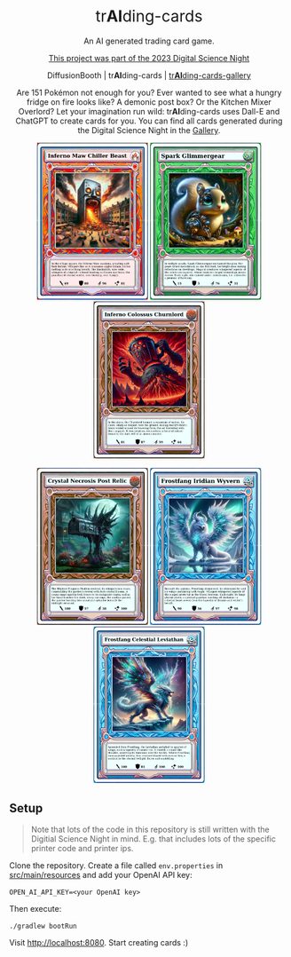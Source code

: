 <h1 align="center" style="font-weight: normal;">tr<b>AI</b>ding-cards</h1>
<p align="center">An AI generated trading card game.</p>
<p align="center"><a href="https://csti.haw-hamburg.de/2023/11/21/digital-science-night-5-generation-ai-ich-bin-doch-nur-ein-language-model/">This project was part of the 2023 Digital Science Night</a></p>
<p align="center">DiffusionBooth | tr<b>AI</b>ding-cards | <a href="https://github.com/okafke/trAIding-cards-gallery">tr<b>AI</b>ding-cards-gallery</a></p>

<p style="text-align: center;">
Are 151 Pokémon not enough for you?
Ever wanted to see what a hungry fridge on fire looks like?
A demonic post box?
Or the Kitchen Mixer Overlord? 
Let your imagination run wild: tr<b>AI</b>ding-cards uses Dall-E and ChatGPT to create cards for you.
You can find all cards generated during the Digital Science Night in the <a href="https://github.com/okafke/trAIding-cards-gallery">Gallery</a>.
</p>

<p align="center">
    <img src="docs/30e58b0f-581a-4b0a-9882-e96f4748d196-card.png" alt="Image 1" width="200px"/>
    <img src="docs/bdf3bbb5-9954-4707-8b24-6f23d830bccc-card.png" alt="Image 4" width="200px"/>
    <img src="docs/75f2569e-c54a-4e80-8131-51189901c996-card.png" alt="Image 3" width="200px"/>
</p>

<p align="center">
    <img src="docs/1ed73ae7-d02c-44e9-8a14-534af9dd952e-card.png" alt="Image 2" width="200px"/>
    <img src="docs/13898eb7-c8e0-42d4-bfac-5c3398da3f45-card.png" alt="Image 5" width="200px"/>
    <img src="docs/7de6da01-7386-4419-aa9d-23d838f4fba2-card.png" alt="Image 6" width="200px"/>
</p>

## Setup
> Note that lots of the code in this repository is still written with the Digitial Science Night in mind.
> E.g. that includes lots of the specific printer code and printer ips.

Clone the repository. Create a file called `env.properties` in [src/main/resources](src/main/resources) and add your
OpenAI API key:
```properties
OPEN_AI_API_KEY=<your OpenAI key>
```
Then execute:
```
./gradlew bootRun
```
Visit [http://localhost:8080](http://localhost:8080).
Start creating cards :)
